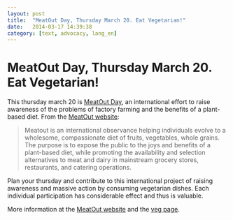 ```yaml
---
layout: post
title:  "MeatOut Day, Thursday March 20. Eat Vegetarian!"
date:   2014-03-17 14:39:38
category: [text, advocacy, lang_en]
---
```


# MeatOut Day, Thursday March 20. Eat Vegetarian!

This thursday march 20 is [MeatOut Day](http://www.meatout.org "MeatOut
Website"), an international effort to raise awareness of the problems of
factory farming and the benefits of a plant-based diet. From the [MeatOut
website](http://www.meatout.org "MeatOut Website"):

> Meatout is an international observance helping individuals evolve to a
> wholesome, compassionate diet of fruits, vegetables, whole grains. The
> purpose is to expose the public to the joys and benefits of a plant-based
> diet, while promoting the availability and selection alternatives to meat and
> dairy in mainstream grocery stores, restaurants, and catering operations.

Plan your thursday and contribute to this international project of raising
awareness and massive action by consuming vegetarian dishes. Each individual
participation has considerable effect and thus is valuable.

More information at the [MeatOut website](http://www.meatout.org "MeatOut
Website") and the [veg page](http://www.dreilopz.com/veg "Veg Page").
